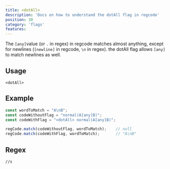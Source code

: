 ```yaml
---
title: <dotAll>
description: 'Docs on how to understand the dotAll flag in regcode'
position: 30
category: 'flags'
features:
---
```


The `[any]`value (or `.` in regex) in regcode matches almost anything, except for newlines (`[newline]` in regcode, `\n` in regex). the dotAll flag allows `[any]` to match newlines as well.

## Usage

`<dotAll>`

## Example

```ts
const wordToMatch = "A\nB";
const codeWithoutFlag = "normal(A[any]B)";
const codeWithFlag = "<dotAll> normal(A[any]B)";

regCode.match(codeWithoutFlag, wordToMatch);    // null
regCode.match(codeWithFlag, wordToMatch);       // "A\nB"
```

## Regex

```regex
//s
```

